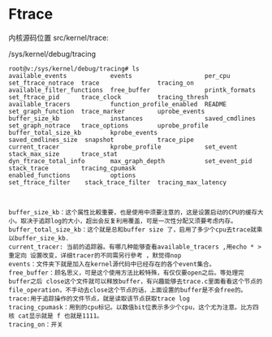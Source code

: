 Ftrace
======

内核源码位置 src/kernel/trace:

/sys/kernel/debug/tracing

	root@v:/sys/kernel/debug/tracing# ls
	available_events            events                    per_cpu              set_ftrace_notrace  trace                tracing_on
	available_filter_functions  free_buffer               printk_formats       set_ftrace_pid      trace_clock          tracing_thresh
	available_tracers           function_profile_enabled  README               set_graph_function  trace_marker         uprobe_events
	buffer_size_kb              instances                 saved_cmdlines       set_graph_notrace   trace_options        uprobe_profile
	buffer_total_size_kb        kprobe_events             saved_cmdlines_size  snapshot            trace_pipe
	current_tracer              kprobe_profile            set_event            stack_max_size      trace_stat
	dyn_ftrace_total_info       max_graph_depth           set_event_pid        stack_trace         tracing_cpumask
	enabled_functions           options                   set_ftrace_filter    stack_trace_filter  tracing_max_latency



	buffer_size_kb：这个属性比較重要，也是使用中须要注意的，这是设置启动的CPU的缓存大小。取决于追踪log的大小，超出会反复利用覆盖，可是一次性分配又须要考虑内存。
	buffer_total_size_kb：这个就是总和buffer size 了，启用了多少个cpu去trace就乘以buffer_size_kb.
	current_tracer: 当前的追踪器。有哪几种能够查看available_tracers ,用echo * > 重定向 设置改变，详细tracer的不同需另行參考 ，默觉得nop
	events：文件夹下就是加入在kernel源代码中已经存在的各个event集合。
	free_buffer：顾名思义，可是这个使用方法比較特殊，有仅仅要open之后。等处理完buffer之后 close这个文件就可以释放buffer，有兴趣能够去trace.c里面看看这个节点的file_operation，不手动去close这个节点的话，上面设置的buffer是不会free的。
	trace:用于追踪操作的文件节点，就是读取该节点获取trace log
	tracing_cpumask：用到的cpu标记。以数值bit位表示多少个cpu，这个尤为注意。比方四核 cat显示就是 f 也就是1111。
	tracing_on：开关


	
